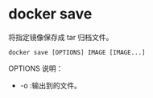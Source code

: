 # docker save

将指定镜像保存成 tar 归档文件。

```shell
docker save [OPTIONS] IMAGE [IMAGE...]
```

OPTIONS 说明：

* -o :输出到的文件。
